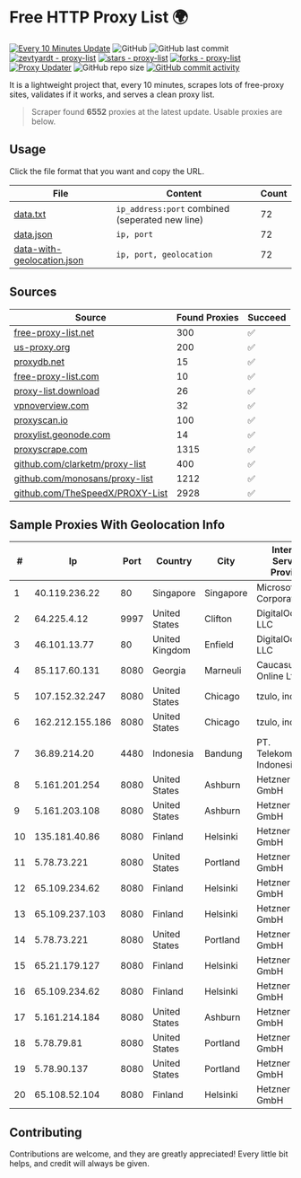 
# Free HTTP Proxy List 🌍

[![Every 10 Minutes Update](https://github.com/mertguvencli/http-proxy-list/actions/workflows/main.yml/badge.svg?branch=main)](https://github.com/mertguvencli/http-proxy-list/actions/workflows/main.yml)
![GitHub](https://img.shields.io/github/license/mertguvencli/http-proxy-list)
![GitHub last commit](https://img.shields.io/github/last-commit/mertguvencli/http-proxy-list)
[![zevtyardt - proxy-list](https://img.shields.io/static/v1?label=zevtyardt&message=proxy-list&color=blue&logo=github)](https://github.com/zevtyardt/proxy-list "Go to GitHub repo")
[![stars - proxy-list](https://img.shields.io/github/stars/zevtyardt/proxy-list?style=social)](https://github.com/zevtyardt/proxy-list)
[![forks - proxy-list](https://img.shields.io/github/forks/zevtyardt/proxy-list?style=social)](https://github.com/zevtyardt/proxy-list)
[![Proxy Updater](https://github.com/zevtyardt/proxy-list/workflows/Proxy%20Updater/badge.svg)](https://github.com/zevtyardt/proxy-list/actions?query=workflow:"Proxy+Updater")
![GitHub repo size](https://img.shields.io/github/repo-size/zevtyardt/proxy-list)
[![GitHub commit activity](https://img.shields.io/github/commit-activity/m/zevtyardt/proxy-list?logo=commits)](https://github.com/zevtyardt/proxy-list/commits/main)

It is a lightweight project that, every 10 minutes, scrapes lots of free-proxy sites, validates if it works, and serves a clean proxy list.

> Scraper found **6552** proxies at the latest update. Usable proxies are below.

## Usage

Click the file format that you want and copy the URL.

|File|Content|Count|
|----|-------|-----|
|[data.txt](https://raw.githubusercontent.com/mertguvencli/http-proxy-list/main/proxy-list/data.txt)|`ip_address:port` combined (seperated new line)|72|
|[data.json](https://raw.githubusercontent.com/mertguvencli/http-proxy-list/main/proxy-list/data.json)|`ip, port`|72|
|[data-with-geolocation.json](https://raw.githubusercontent.com/mertguvencli/http-proxy-list/main/proxy-list/data-with-geolocation.json)|`ip, port, geolocation`|72|

## Sources

|Source|Found Proxies|Succeed|
|------|-------------|-------|
|[free-proxy-list.net](https://free-proxy-list.net)|300|✅|
|[us-proxy.org](https://www.us-proxy.org)|200|✅|
|[proxydb.net](http://proxydb.net)|15|✅|
|[free-proxy-list.com](https://free-proxy-list.com/?page=&port=&type%5B%5D=http&type%5B%5D=https&up_time=0&search=Search)|10|✅|
|[proxy-list.download](https://www.proxy-list.download/HTTP)|26|✅|
|[vpnoverview.com](https://vpnoverview.com/privacy/anonymous-browsing/free-proxy-servers)|32|✅|
|[proxyscan.io](https://www.proxyscan.io)|100|✅|
|[proxylist.geonode.com](https://proxylist.geonode.com/api/proxy-list?limit=300&page=1&sort_by=lastChecked&sort_type=desc&protocols=http,https)|14|✅|
|[proxyscrape.com](https://api.proxyscrape.com/v2/?request=displayproxies&protocol=http&timeout=10000&country=all&ssl=all&anonymity=all)|1315|✅|
|[github.com/clarketm/proxy-list](https://raw.githubusercontent.com/clarketm/proxy-list/master/proxy-list-raw.txt)|400|✅|
|[github.com/monosans/proxy-list](https://raw.githubusercontent.com/monosans/proxy-list/main/proxies/http.txt)|1212|✅|
|[github.com/TheSpeedX/PROXY-List](https://raw.githubusercontent.com/TheSpeedX/PROXY-List/master/http.txt)|2928|✅|


## Sample Proxies With Geolocation Info

|#|Ip|Port|Country|City|Internet Service Provider|
|-|--|----|-------|----|-------------------------|
|1|40.119.236.22|80|Singapore|Singapore|Microsoft Corporation|
|2|64.225.4.12|9997|United States|Clifton|DigitalOcean, LLC|
|3|46.101.13.77|80|United Kingdom|Enfield|DigitalOcean, LLC|
|4|85.117.60.131|8080|Georgia|Marneuli|Caucasus Online Ltd.|
|5|107.152.32.247|8080|United States|Chicago|tzulo, inc.|
|6|162.212.155.186|8080|United States|Chicago|tzulo, inc.|
|7|36.89.214.20|4480|Indonesia|Bandung|PT. Telekomunikasi Indonesia|
|8|5.161.201.254|8080|United States|Ashburn|Hetzner Online GmbH|
|9|5.161.203.108|8080|United States|Ashburn|Hetzner Online GmbH|
|10|135.181.40.86|8080|Finland|Helsinki|Hetzner Online GmbH|
|11|5.78.73.221|8080|United States|Portland|Hetzner Online GmbH|
|12|65.109.234.62|8080|Finland|Helsinki|Hetzner Online GmbH|
|13|65.109.237.103|8080|Finland|Helsinki|Hetzner Online GmbH|
|14|5.78.73.221|8080|United States|Portland|Hetzner Online GmbH|
|15|65.21.179.127|8080|Finland|Helsinki|Hetzner Online GmbH|
|16|65.109.234.62|8080|Finland|Helsinki|Hetzner Online GmbH|
|17|5.161.214.184|8080|United States|Ashburn|Hetzner Online GmbH|
|18|5.78.79.81|8080|United States|Portland|Hetzner Online GmbH|
|19|5.78.90.137|8080|United States|Portland|Hetzner Online GmbH|
|20|65.108.52.104|8080|Finland|Helsinki|Hetzner Online GmbH|



## Contributing

Contributions are welcome, and they are greatly appreciated! Every
little bit helps, and credit will always be given.

